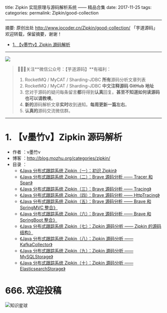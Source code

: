 title: Zipkin 实现原理与源码解析系统 —— 精品合集
date: 2017-11-25
tags:
categories:
permalink: Zipkin/good-collection

-------

摘要: 原创出处 http://www.iocoder.cn/Zipkin/good-collection/ 「芋道源码」欢迎转载，保留摘要，谢谢！

- [1. 【v墨竹v】Zipkin 源码解析](http://www.iocoder.cn/Zipkin/good-collection/)

-------

![](http://www.iocoder.cn/images/common/wechat_mp_2018_05_18.jpg)

> 🙂🙂🙂关注**微信公众号：【芋道源码】**有福利：
> 1. RocketMQ / MyCAT / Sharding-JDBC **所有**源码分析文章列表
> 2. RocketMQ / MyCAT / Sharding-JDBC **中文注释源码 GitHub 地址**
> 3. 您对于源码的疑问每条留言**都**将得到**认真**回复。**甚至不知道如何读源码也可以请教噢**。
> 4. **新的**源码解析文章**实时**收到通知。**每周更新一篇左右**。
> 5. **认真的**源码交流微信群。

-------

# 1. 【v墨竹v】Zipkin 源码解析

* 作者 ：v墨竹v
* 博客 ：http://blog.mozhu.org/categories/zipkin/
* 目录 ：
    * [《Java 分布式跟踪系统 Zipkin（一）：初识 Zipkin》](https://blog.csdn.net/apei830/article/details/78722168)
    * [《Java 分布式跟踪系统 Zipkin（二）：Brave 源码分析 —— Tracer 和 Span》](https://blog.csdn.net/apei830/article/details/78722180)
    * [《Java 分布式跟踪系统 Zipkin（三）：Brave 源码分析 —— Tracing》](https://blog.csdn.net/apei830/article/details/78722209)
    * [《Java 分布式跟踪系统 Zipkin（四）：Brave 源码分析 —— HttpTracing》](https://blog.csdn.net/apei830/article/details/78722234)
    * [《Java 分布式跟踪系统 Zipkin（五）：Brave 源码分析 —— Brave 和 SpringMVC 整合》](https://blog.csdn.net/apei830/article/details/78722244)
    * [《Java 分布式跟踪系统 Zipkin（六）：Brave 源码分析 —— Brave 和 SpringBoot 整合》](https://blog.csdn.net/apei830/article/details/78722253)
    * [《Java 分布式跟踪系统 Zipkin（七）：Zipkin 源码分析 —— Zipkin 的源码结构》](https://blog.csdn.net/apei830/article/details/78722263)
    * [《Java 分布式跟踪系统 Zipkin（八）：Zipkin 源码分析 —— KafkaCollector》](https://blog.csdn.net/apei830/article/details/78722430)
    * [《Java 分布式跟踪系统 Zipkin（九）：Zipkin 源码分析 —— MySQLStorage》](http://blog.mozhu.org/2017/11/17/zipkin/zipkin-9.html)
    * [《Java 分布式跟踪系统 Zipkin（十）：Zipkin 源码分析 —— ElasticsearchStorage》](http://blog.mozhu.org/2017/11/17/zipkin/zipkin-10.html)

# 666. 欢迎投稿

![知识星球](http://www.iocoder.cn/images/Architecture/2017_12_29/01.png)
